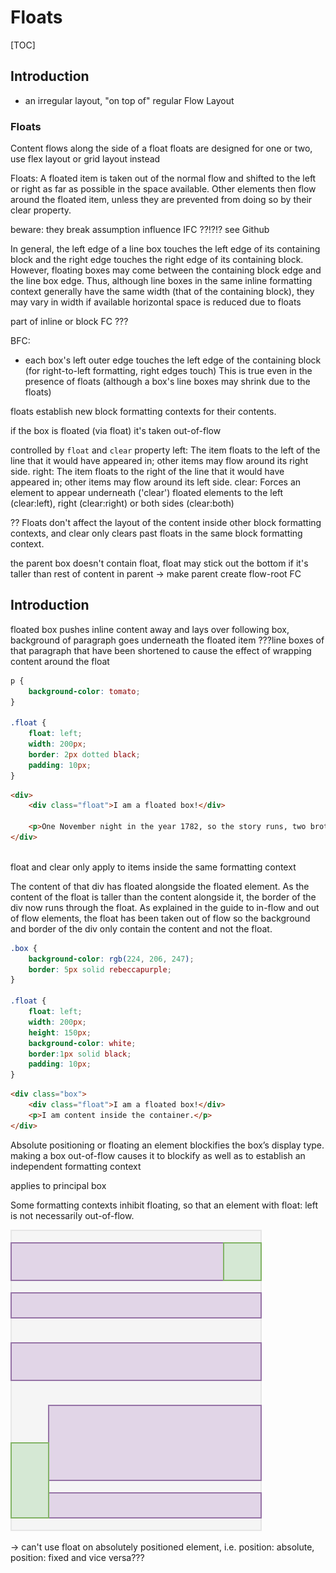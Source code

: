 # Floats

[TOC]


<!-- ToDo: finish -->

## Introduction

- an irregular layout, "on top of" regular Flow Layout

### Floats

Content flows along the side of a float
floats are designed for one or two, use flex layout or grid layout instead

Floats: A floated item is taken out of the normal flow and shifted to the left or right as far as possible in the space available. Other elements then flow around the floated item, unless they are prevented from doing so by their clear property.


beware: they break assumption
influence IFC ??!?!? see Github

In general, the left edge of a line box touches the left edge of its containing block and the right edge touches the right edge of its containing block. However, floating boxes may come between the containing block edge and the line box edge. Thus, although line boxes in the same inline formatting context generally have the same width (that of the containing block), they may vary in width if available horizontal space is reduced due to floats

part of inline or block FC ???

BFC:
- each box's left outer edge touches the left edge of the containing block (for right-to-left formatting, right edges touch)
This is true even in the presence of floats (although a box's line boxes may shrink due to the floats)


floats establish new block formatting contexts for their contents.

if the box is floated (via float) it's taken out-of-flow


controlled by `float` and `clear` property
left: The item floats to the left of the line that it would have appeared in; other items may flow around its right side.
right: The item floats to the right of the line that it would have appeared in; other items may flow around its left side.
clear: Forces an element to appear underneath ('clear') floated elements to the left (clear:left), right (clear:right) or both sides (clear:both)


?? Floats don't affect the layout of the content inside other block formatting contexts, and clear only clears past floats in the same block formatting context.

the parent box doesn't contain float, float may stick out the bottom if it's taller than rest of content in parent
-> make parent create flow-root FC

## Introduction

<!-- ToDo: assumptions of formatting context broken by float ? -->

floated box pushes inline content away and lays over following box, background of paragraph goes underneath the floated item
???line boxes of that paragraph that have been shortened to cause the effect of wrapping content around the float

```css
p {
    background-color: tomato;
}
    
.float {
    float: left;
    width: 200px;
    border: 2px dotted black;
    padding: 10px;
} 
```

```html
<div>
    <div class="float">I am a floated box!</div>

    <p>One November night in the year 1782, so the story runs, two brothers sat over their winter fire in the little French town of Annonay, watching the grey smoke-wreaths from the hearth curl up the wide chimney. Their names were Stephen and Joseph Montgolfier, they were papermakers by trade, and were noted as possessing thoughtful minds and a deep interest in all scientific knowledge and new discovery.</p>
</div>
      
```


float and clear only apply to items inside the same formatting context



The content of that div has floated alongside the floated element. As the content of the float is taller than the content alongside it, the border of the div now runs through the float. As explained in the guide to in-flow and out of flow elements, the float has been taken out of flow so the background and border of the div only contain the content and not the float.

```css
.box {
    background-color: rgb(224, 206, 247);
    border: 5px solid rebeccapurple;
}

.float {
    float: left;
    width: 200px;
    height: 150px;
    background-color: white;
    border:1px solid black;
    padding: 10px;
}      
```

```html
<div class="box">
    <div class="float">I am a floated box!</div>
    <p>I am content inside the container.</p>
</div>
```



Absolute positioning or floating an element blockifies the box’s display type.
making a box out-of-flow causes it to blockify as well as to establish an independent formatting context

applies to principal box

Some formatting contexts inhibit floating, so that an element with float: left is not necessarily out-of-flow.

![float in block formatting context](illustrations/floatbfc.svg)



-> can't use float on absolutely positioned element, i.e. position: absolute, position: fixed
and vice versa???
